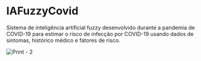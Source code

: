 # IAFuzzyCovid

Sistema de inteligência artificial fuzzy desenvolvido durante a pandemia de COVID-19 para estimar o risco de infecção por COVID-19 usando dados de sintomas, histórico médico e fatores de risco.

![Print - 2](https://github.com/ArildoMagno/IAFuzzyCovidDetection/blob/main/covidupload.jpeg)
